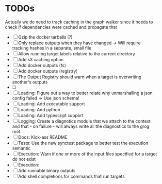 # TODOs

Actually we do need to track caching in the graph walker since it needs to check if dependencies were cached and propagate that

- [ ] Gzip the docker tarballs (?)
- [ ] Only replace outputs when they have changed -> Will require tracking hashes in a separate, small file
- [ ] Allow running target labels relative to the current directory
- [ ] Add s3 caching option
- [ ] Add docker outputs (fs)
- [ ] Add docker outputs (registry)
- [ ] The Output Registry should warn when a target is overwriting another's outputs
- [ ]
- [ ] Loading: Figure out a way to better relate why unmarshalling a json config failed -> Use json schema!
- [ ] Loading: Add executable support
- [ ] Loading: Add python
- [ ] Loading: Add typescript support
- [ ] Logging: Create a diagnotics module that we attach to the context and that - on failure - will always write all the diagnostics to the grog root
- [ ] Docs: Kick-ass README
- [ ] Tests: Use the new synctest package to better test the execution semantic
- [ ] Execution: Warn if one or more of the input files specified for a target do not exist
- [ ] Execution:
- [ ] Add runnable binary outputs
- [ ] Add shell completions for commands that run targets
